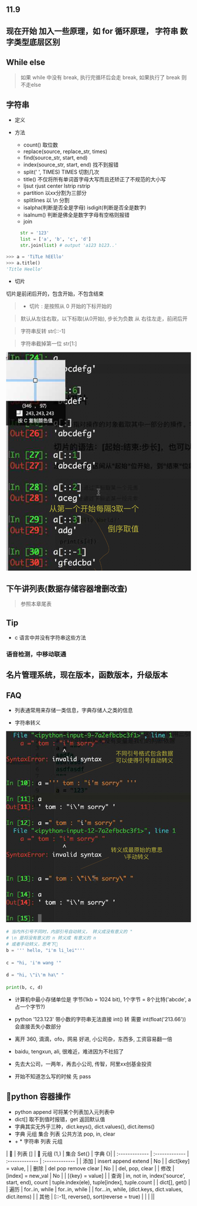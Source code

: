 
## 11.9


## 现在开始 加入一些原理，如 for 循环原理， 字符串  数字类型底层区别



## While else

> 如果 while 中没有  break, 执行完循环后会走 break, 如果执行了 break 则不走else

## 字符串

- 定义

- 方法

  - count() 取位数
  - replace(source, replace_str, times)
  - find(source_str, start, end)
  - index(source_str, start, end) 找不到报错
  - split(' ', TIMES) TIMES 切割几次
  - title() 不仅将所有单词首字母大写而且还矫正了不规范的大小写
  - ljsut rjust center lstrip rstrip
  - partition 以xx分割为三部分
  - splitlines 以 \n 分割
  - isalpha(判断是否全是字母) isdigit(判断是否全是数字)
  - isalnum() 判断是佛全是数字字母有空格则报错
  - join

  ```Python
    str = '123'
    list = ['a', 'b', 'c', 'd']
    str.join(list) # output 'a123 b123..'

  ```
```Python
>>> a = 'TiTLe hEEllo'
>>> a.title()
'Title Heello'
```

- 切片

切片是前闭后开的，包含开始，不包含结束

> * 切片 : 是按照从 0 开始的下标开始的

> 默认从左往右取，以下标取(从0开始), 步长为负数 从 右往左走，前闭后开

> 字符串反转 str[::-1]

> 字符串截掉第一位 str[1:]

![stringj_zhuanyi](../../imgs/chuanzhi/3/step.png)


## 下午讲列表(数据存储容器增删改查)

> 参照本章尾表



## Tip

- c 语言中并没有字符串这些方法

### 语音检测，中移动联通

## 名片管理系统，现在版本，函数版本，升级版本

## FAQ

- 列表通常用来存储一类信息，字典存储人之类的信息

- 字符串转义

![stringj_zhuanyi](../../imgs/chuanzhi/3/string_zhuanyi.png)

```python
# 当内外引号不同时，内部引号自动转义， 转义成没有意义的 "
# \n 是将没有意义的 n 转义成 有意义的 n
# 或者手动转义，思考下🤔
b = ''' hello, "i'm li_lei"'''

c = "hi, 'i'm wang '"

d = "hi, \"i\'m ha\" "

print(b, c, d)
```

- 计算机中最小存储单位是 字节(1kb = 1024 bit), 1个字节 = 8个比特('abcde', a 占一个字节?)

- python '123.123' 带小数的字符串无法直接 int() 转 需要 int(float('213.66')) 会直接丢失小数部分


- 离开 360, 滴滴，ofo，网易 好进, 小公司杂，东西多, 工资容易翻一倍

- baidu, tengxun, ali, 很难近，难进因为不社招了

- 先去大公司，一两年，再去小公司, 传智，阿里xx创基金投资

- 开始不知道怎么写的时候  先 pass

## python 容器操作

- python append 可将某个列表加入元列表中
- dict[] 取不到值时报错，get 返回默认值
- 字典其实无外乎三种，dict.keys(), dict.values(), dict.items()
- 字典 元组 集合 列表 公共方法 pop, in, clear
- \+ * 字符串 列表 元组

|      | 列表 []    |   元组 (1,)    |  集合 Set{}    | 字典 {}|
| :------------- | :------------- | :------------- | :------------- |
|  添加       | insert append extend   | No | | dict[key] = value,  |
|  删除       | del pop remove  clear    | No | | del, pop, clear |
|  修改       | [index] = new_val  | No | | [{key} = value] |
|  查询       |  in, not in, index('source', start, end), count       | tuple.index(ele), tuple[index], tuple.count | | dict[], get() |
|  遍历       | for..in, while  | for..in, while | | for...in, while, (dict.keys, dict.values, dict.items) |
|  其他       | [::-1], reverse(), sort(reverse = true)  |  | | ||
